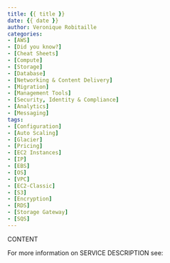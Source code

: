```yaml
---
title: {{ title }}
date: {{ date }}
author: Veronique Robitaille
categories:
- [AWS]
- [Did you know?]
- [Cheat Sheets]
- [Compute]
- [Storage]
- [Database]
- [Networking & Content Delivery]
- [Migration]
- [Management Tools]
- [Security, Identity & Compliance]
- [Analytics]
- [Messaging]
tags:
- [Configuration]
- [Auto Scaling]
- [Glacier]
- [Pricing]
- [EC2 Instances]
- [IP]
- [EBS]
- [OS]
- [VPC]
- [EC2-Classic]
- [S3]
- [Encryption]
- [RDS]
- [Storage Gateway]
- [SQS]
---
```


CONTENT

For more information on SERVICE DESCRIPTION see: <LINK>


